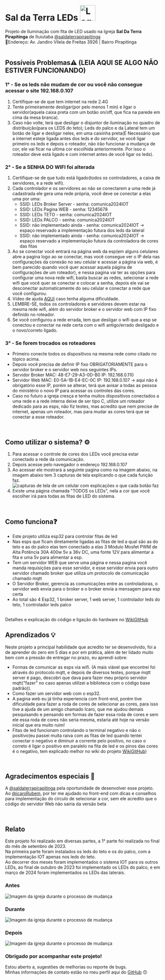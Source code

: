 # Sal da Terra LEDs <img alt="Logo Sal da terra" height="50px"  src="https://saldaterrapirapitinga.com.br/wp-content/uploads/2023/10/WhatsApp-Image-2023-10-24-at-18.36.44-150x150.jpeg"/>
Projeto de Iluminação com fita de LED usado na Igreja **Sal Da Terra Pirapitinga** de Ituiutaba <a href="https://www.instagram.com/saldaterrapirapitinga/">@saldaterrapirapitinga</a><br>
📍Endereço: Av. Jandiro Vilela de Freitas 3926 | Bairro Pirapitinga
<br><br>

## Possíveis Problemas⚠️ (LEIA AQUI SE ALGO NÃO ESTIVER FUNCIONANDO)
### 1° - Se os leds não mudam de cor ou você não consegue acessar o site 192.168.0.107
1. Certifique-se de que tem internet na rede 2.4G
2. Tente primeiramente desligar(por pelo menos 1 min) e ligar o servidor(aquela caixa preta com um botão on/off, que fica na parede em cima da mesa branca).
3. Caso não volte, terá que desligar o disjuntor de iluminação no quadro de distribuição(para os LEDS do teto); Leds do palco e da Lateral tem um botão de ligar e desligar neles, em uma caixinha preta(É Necessário que a internet esteje ligada antes dos leds e do servidor, se você ligar primeiro os leds e depois o roteador, não irão funcionar a mudança de cor, ele vai ficar na ultima cor escolhida anteriormente. Por isso o roteador deve está ligado e com internet antes de você ligar os leds).

### 2° - Se a SENHA DO WIFI foi alterada
1. Certifique-se de que tudo está ligado(todos os controladores, a caixa de servidores, e a rede wifi).
2. Cada controlador e os servidores ao não se conectarem a uma rede já cadastrada ele gera uma rede própria, você deve se conectar a elas uma por uma:
   * SSID: LEDs Broker Server - senha: comunica2024IOT
   * SSID: LEDs Pagina WEB - senha: 12345678
   * SSID: LEDs TETO - senha: comunica2024IOT
   * SSID: LEDs PALCO - senha: comunica2024IOT
   * SSID: não implementado ainda - senha: comunica2024IOT -> espaço reservado a implementação futura dos leds da lateral
   * SSID: não implementado ainda - senha: comunica2024IOT -> espaço reservado a implementação futura da controladora de cores das fitas
3. Ao se conectar você entrará na página web da esp(em alguns celulares abre a pagina logo ao se conectar, mas você consegue ver o IP dela nas configurações da conexão no seu celular e acessar a página via web, é bem parecido quando você quer acessar aquela página de configurações de um roteador), e nessa pagina vai ter as opções para configurar uma nova rede wifi, basta buscar as redes, selecionar a rede wifi que você quer se conectar e colocar a senha, depois ele vai se desconectar automaticamente do seu celular e conectar a rede que você configurou.
4. Vídeo de ajuda <a href="https://youtu.be/KnED-ZTHh3U?t=347">AQUI</a> caso tenha alguma dificuldade.
5. LEMBRE-SE, todos os controladores e servidores devem estar na mesma rede wifi, além do servidor broker e o servidor web com IP fixo definido no roteador.
6. Se você configurou a rede errada, tem que desligar o wifi que a esp se conectou e conectar na rede certa com o wifi antigo/errado desligado e o novo/correto ligado.


### 3° - Se forem trocados os roteadores
- Primeiro conecte todos os dispositivos na mesma rede como citado no tópico acima.
- Depois você precisa de definir IP fixo OBRIGATORIAMENTE para o servidor broker e o servidor web nos seguintes IPs.
- Servidor Broker MAC: 48-E7-29-A3-0D-B0 IP: 192.168.0.110
- Servidor Web MAC: E0-5A-1B-E4-EC-0C IP: 192.168.0.107 -> aqui não é obrigatório esse IP, porém se alterar, terá que avisar a todas as pessoa do ministério o novo IP para acessar os controles das cores.
- Caso no futuro a igreja cresça e tenha muitos dispositivos conectados a uma rede e a rede interna deixe de ser tipo C, utilize um roteador dedicado para as esps, não fiz testes, mas acredito que nem precise de internet, apenas um roteador, mas para mudar as cores terá que se conectar a esse roteador.

<br>

## Como utilizar o sistema? ⚙️
1. Para acessar o controle de cores dos LEDs você precisa estar conectado a rede da comunicação.
2. Depois acesse pelo navegador o endereço 192.168.0.107
3. Ao acessar ele mostrará a seguinte pagina como na imagem abaixo, na imagem abaixo tem 3 capturas de tela explicando o que cada função faz.
![capturas de tela de um celular com explicações o que cada botão faz](https://github.com/AecioJose/saldaterraleds/blob/main/sources/LEDs%20frontend%20explicado.png?raw=true)
4. Existe uma página chamada "TODOS os LEDs", nela a cor que você escolher irá para todas as fitas de LED do sistema.

<br>

## Como funciona❓
- Este projeto utiliza esp32 para controlar fitas de led <br>
- Nas esps que ficam diretamente ligadas as fitas de led a qual são as do teto e as do palco elas tem conectado a elas 3 Módulo Mosfet PWM de Alta Potência 30A 400w 5v a 36v DC, uma fonte 12V para alimentar a fita e uma 5v para alimentar a esp.<br>
- Tem um servidor WEB que serve uma página e nessa pagina você manda requisições para esse servidor, e esse servidor envia para outro servidor chamado broker que utiliza um protocolo de comunicação chamado mqtt<br>
- O Servidor Broker, gerencia as comunicações entre as controladoras, o servidor web envia para o broker e o broker envia a mensagem para esp certa<br>
- Ao total são 4 Esp32, 1 broker server, 1 web server, 1 controlador leds do teto, 1 controlador leds palco<br>
<br>
Detalhes e explicação do código e ligação do hardware no <a href="https://github.com/AecioJose/saldaterraleds/wiki/Funcionamento-Detalhado-do-software-e-hardware-desse-projeto">WikiGitHub</a>

<br>

## Aprendizados 💡
Neste projeto a principal habilidade que acredito ter se desenvolvido, foi a de aprender do zero em 5 dias e por em prática, além de ter lidado muito bem com a pressão de entregar no prazo, eu aprendi sobre:
- Formas de comunicar as esps via wifi. (A mais viável que encontrei foi através do protocolo mqtt, e depois de diversos testes, porque mqtt server é pago, descobri que dava para fazer meu próprio servidor mqtt("fazer" no caso apenas utilizei a biblioteca com o código base padrão)).
- Como fazer um servidor web com o esp32.
- A pagina web eu já tinha experiencia com front-end, porém tive dificuldade para fazer a roda de cores de selecionar as cores, para isso tive a ajuda de um amigo chamado Icaro, que me ajudou demais pesquisando e pensando em formas de fazer essa roda de cores e sem ele essa roda de cores não seria mesma, estaria até hoje na versão inicial que era muito ruim!
- Fitas de led funcionam controlando o terminal negativo e não o positivo(eu passei muita raiva com as fitas de led quando tentei conectar o negativo e diminuir a corrente pelo positivo, no caso o correto é ligar o positivo em paralelo na fita de led e os pinos das cores é o negativo, tem explicado melhor no wiki do projeto <a href="https://github.com/AecioJose/saldaterraleds/wiki/Funcionamento-Detalhado-do-software-e-hardware-desse-projeto">WikiGitHub</a>)


<br>

## Agradecimentos especiais 🙏
A <a href="https://www.instagram.com/saldaterrapirapitinga/">@saldaterrapirapitinga</a> pela oportunidade de desenvolver esse projeto.<br>
Ao <a href="https://github.com/IcaroRubem">@icaroRubem</a>, por ter me ajudado no front-end com dicas e conselhos para implementação do círculo de selecionar a cor, sem ele acredito que o código do servidor Web não sairia da versão beta

<br>

## Relato
Este projeto foi realizado em diversas partes, a 1° parte foi realizada no final do mês de setembro de 2023.<br>
Na primeira parte foram instalados os leds do teto e os do palco, com a implementação IOT apenas nos leds do teto.<br>
Ao decorrer dos meses foram implementados o sistema IOT para os outros LEDs, ao final de outubro de 2023 foi implementado os LEDs do palco, e em março de 2024 foram implementados os LEDs das laterais.<br>

### Antes
![Imagem da igreja durante o processo de mudança](https://github.com/AecioJose/saldaterraleds/blob/main/sources/SDT%20antes.png?raw=true)
<br>

### Durante

![Imagem da igreja durante o processo de mudança](https://github.com/AecioJose/saldaterraleds/blob/main/sources/SDT%20DURANTE.png?raw=true)
<br>

### Depois
![Imagem da igreja durante o processo de mudança](https://github.com/AecioJose/saldaterraleds/blob/main/sources/SDT%20depois.png?raw=true)
<br>

### Obrigado por acompanhar este projeto!
Estou aberto a, sugestões de melhorias ou reporte de bugs.<br>
Minhas informações de contato estão no meu perfil aqui do <a href="https://www.github.com/AecioJose">GitHub</a> 🙃
